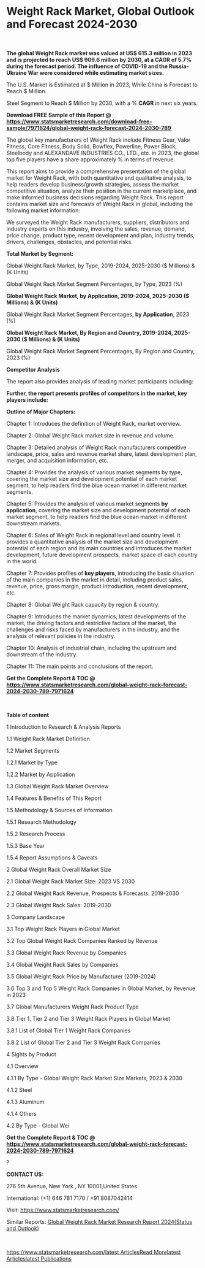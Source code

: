 <h1>Weight Rack Market, Global Outlook and Forecast 2024-2030</h1><br/><p><strong>The global Weight Rack market was valued at US$ 615.3 million in 2023 and is projected to reach US$ 909.6 million by 2030, at a <strong>CAGR</strong> of 5.7% during the forecast period. The influence of COVID-19 and the Russia-Ukraine War were considered while estimating market sizes.</strong></p>
 
 
 
 <p>The U.S. Market is Estimated at $ Million in 2023, While China is Forecast to Reach $ Million.</p>
 
 
 
 <p>Steel Segment to Reach $ Million by 2030, with a % <strong>CAGR</strong> in next six years.</p>
 
 
 
 <p><strong>Download FREE Sample of this Report @ <a href="https://www.statsmarketresearch.com/download-free-sample/7971624/global-weight-rack-forecast-2024-2030-789">https://www.statsmarketresearch.com/download-free-sample/7971624/global-weight-rack-forecast-2024-2030-789</a></strong></p>
 
 
 
 <p>The global key manufacturers of Weight Rack include Fitness Gear, Valor Fitness, Core Fitness, Body Solid, Bowflex, Powerline, Power Block, Steelbody and ALEXANDAVE INDUSTRIES CO., LTD., etc. in 2023, the global top five players have a share approximately % in terms of revenue.</p>
 
 
 
 <p>This report aims to provide a comprehensive presentation of the global market for Weight Rack, with both quantitative and qualitative analysis, to help readers develop business/growth strategies, assess the market competitive situation, analyze their position in the current marketplace, and make informed business decisions regarding Weight Rack. This report contains market size and forecasts of Weight Rack in global, including the following market information:</p>
 
 
 
 <p>We surveyed the Weight Rack manufacturers, suppliers, distributors and industry experts on this industry, involving the sales, revenue, demand, price change, product type, recent development and plan, industry trends, drivers, challenges, obstacles, and potential risks.</p>
 
 
 
 <p><strong>Total Market by Segment:</strong></p>
 
 
 
 <p>Global Weight Rack Market, by Type, 2019-2024, 2025-2030 ($ Millions) & (K Units)</p>
 
 
 
 <p>Global Weight Rack Market Segment Percentages, by Type, 2023 (%)</p>
 
 
 
 <p><strong>Global Weight Rack Market, <strong>by Application</strong>, 2019-2024, 2025-2030 ($ Millions) & (K Units)</strong></p>
 
 
 
 <p>Global Weight Rack Market Segment Percentages, <strong>by Application</strong>, 2023 (%)</p>
 
 
 
 <p><strong>Global Weight Rack Market, By Region and Country, 2019-2024, 2025-2030 ($ Millions) & (K Units)</strong></p>
 
 
 
 <p>Global Weight Rack Market Segment Percentages, By Region and Country, 2023 (%)</p>
 
 
 
 <p><strong>Competitor Analysis</strong></p>
 
 
 
 <p>The report also provides analysis of leading market participants including:</p>
 
 
 
 <p><strong>Further, the report presents profiles of competitors in the market, <strong>key players</strong> include:</strong></p>
 
 
 
 <p><strong>Outline of Major Chapters:</strong></p>
 
 
 
 <p>Chapter 1: Introduces the definition of Weight Rack, market overview.</p>
 
 
 
 <p>Chapter 2: Global Weight Rack market size in revenue and volume.</p>
 
 
 
 <p>Chapter 3: Detailed analysis of Weight Rack manufacturers competitive landscape, price, sales and revenue market share, latest development plan, merger, and acquisition information, etc.</p>
 
 
 
 <p>Chapter 4: Provides the analysis of various market segments by type, covering the market size and development potential of each market segment, to help readers find the blue ocean market in different market segments.</p>
 
 
 
 <p>Chapter 5: Provides the analysis of various market segments <strong>by application</strong>, covering the market size and development potential of each market segment, to help readers find the blue ocean market in different downstream markets.</p>
 
 
 
 <p>Chapter 6: Sales of Weight Rack in regional level and country level. It provides a quantitative analysis of the market size and development potential of each region and its main countries and introduces the market development, future development prospects, market space of each country in the world.</p>
 
 
 
 <p>Chapter 7: Provides profiles of <strong>key players</strong>, introducing the basic situation of the main companies in the market in detail, including product sales, revenue, price, gross margin, product introduction, recent development, etc.</p>
 
 
 
 <p>Chapter 8: Global Weight Rack capacity by region & country.</p>
 
 
 
 <p>Chapter 9: Introduces the market dynamics, latest developments of the market, the driving factors and restrictive factors of the market, the challenges and risks faced by manufacturers in the industry, and the analysis of relevant policies in the industry.</p>
 
 
 
 <p>Chapter 10: Analysis of industrial chain, including the upstream and downstream of the industry.</p>
 
 
 
 <p>Chapter 11: The main points and conclusions of the report.</p>
 
 
 
 <div><b>Get the Complete Report & TOC @ <a href="https://www.statsmarketresearch.com/global-weight-rack-forecast-2024-2030-789-7971624">https://www.statsmarketresearch.com/global-weight-rack-forecast-2024-2030-789-7971624</a></b></div>
 
 
 
 <p><br />
 
 <b>Table of content</b></p>
 
 
 
 <p>1 Introduction to Research & Analysis Reports<br />
 
 1.1 Weight Rack Market Definition<br />
 
 1.2 Market Segments<br />
 
 1.2.1 Market by Type<br />
 
 1.2.2 Market by Application<br />
 
 1.3 Global Weight Rack Market Overview<br />
 
 1.4 Features & Benefits of This Report<br />
 
 1.5 Methodology & Sources of Information<br />
 
 1.5.1 Research Methodology<br />
 
 1.5.2 Research Process<br />
 
 1.5.3 Base Year<br />
 
 1.5.4 Report Assumptions & Caveats<br />
 
 2 Global Weight Rack Overall Market Size<br />
 
 2.1 Global Weight Rack Market Size: 2023 VS 2030<br />
 
 2.2 Global Weight Rack Revenue, Prospects & Forecasts: 2019-2030<br />
 
 2.3 Global Weight Rack Sales: 2019-2030<br />
 
 3 Company Landscape<br />
 
 3.1 Top Weight Rack Players in Global Market<br />
 
 3.2 Top Global Weight Rack Companies Ranked by Revenue<br />
 
 3.3 Global Weight Rack Revenue by Companies<br />
 
 3.4 Global Weight Rack Sales by Companies<br />
 
 3.5 Global Weight Rack Price by Manufacturer (2019-2024)<br />
 
 3.6 Top 3 and Top 5 Weight Rack Companies in Global Market, by Revenue in 2023<br />
 
 3.7 Global Manufacturers Weight Rack Product Type<br />
 
 3.8 Tier 1, Tier 2 and Tier 3 Weight Rack Players in Global Market<br />
 
 3.8.1 List of Global Tier 1 Weight Rack Companies<br />
 
 3.8.2 List of Global Tier 2 and Tier 3 Weight Rack Companies<br />
 
 4 Sights by Product<br />
 
 4.1 Overview<br />
 
 4.1.1 By Type - Global Weight Rack Market Size Markets, 2023 & 2030<br />
 
 4.1.2 Steel<br />
 
 4.1.3 Aluminum<br />
 
 4.1.4 Others<br />
 
 4.2 By Type - Global Wei</p>
 
 
 
 <div><b>Get the Complete Report & TOC @ <a href="https://www.statsmarketresearch.com/global-weight-rack-forecast-2024-2030-789-7971624">https://www.statsmarketresearch.com/global-weight-rack-forecast-2024-2030-789-7971624</a></b></div>
 
 
 
 <p>? </p>
 
 
 
 <p><b>CONTACT US:</b><br />
 
 276 5th Avenue, New York , NY 10001,United States<br />
 
 International: (+1) 646 781 7170 / +91 8087042414<br />
 
 Visit: <a href="https://www.statsmarketresearch.com/">https://www.statsmarketresearch.com/</a><br />
 
 Similar Reports: <a href="https://www.statsmarketresearch.com/global-weight-rack-forecast-2024-2030-789-7971624">Global Weight Rack Market Research Report 2024(Status and Outlook)</a><br />
 
 <br />
 
 <a href="https://gyeongbokgung.com">https://www.statsmarketresearch.com/</a><a href="https://hallyeomaritime.com">latest Articles</a><a href="https://jingwansa.com">Read More</a><a href="https://nguoiviet.jp/">latest Articles</a><a href="https://www.intelmarketresearch.com/">latest Publications</a></p>